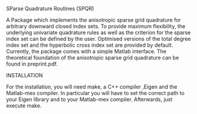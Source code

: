 SParse Quadrature Routines (SPQR)

A Package which implements the anisotropic sparse grid quadrature for arbitrary 
downward closed index sets. To provide maximum flexibility, the underlying 
univariate quadrature rules as well as the criterion for the sparse index set can 
be defined by the user. Optimised versions of the total degree index set and the 
hyperbolic cross index set are provided by default. 
Currently, the package comes with a simple Matlab interface.
The theoretical foundation of the anisotropic sparse grid quadrature
can be found in preprint.pdf.

INSTALLATION

For the installation, you will need make, a C++ compiler ,Eigen and the Matlab-mex compiler.
In particular you will have to set the correct path to your Eigen library and to your Matlab-mex
compiler. Afterwards, just execute make.
